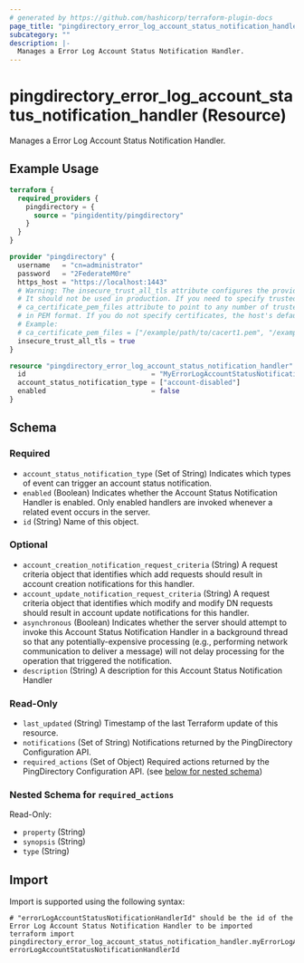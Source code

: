 ```yaml
---
# generated by https://github.com/hashicorp/terraform-plugin-docs
page_title: "pingdirectory_error_log_account_status_notification_handler Resource - terraform-provider-pingdirectory"
subcategory: ""
description: |-
  Manages a Error Log Account Status Notification Handler.
---
```


# pingdirectory_error_log_account_status_notification_handler (Resource)

Manages a Error Log Account Status Notification Handler.

## Example Usage

```terraform
terraform {
  required_providers {
    pingdirectory = {
      source = "pingidentity/pingdirectory"
    }
  }
}

provider "pingdirectory" {
  username   = "cn=administrator"
  password   = "2FederateM0re"
  https_host = "https://localhost:1443"
  # Warning: The insecure_trust_all_tls attribute configures the provider to trust any certificate presented by the PingDirectory server.
  # It should not be used in production. If you need to specify trusted CA certificates, use the
  # ca_certificate_pem_files attribute to point to any number of trusted CA certificate files
  # in PEM format. If you do not specify certificates, the host's default root CA set will be used.
  # Example:
  # ca_certificate_pem_files = ["/example/path/to/cacert1.pem", "/example/path/to/cacert2.pem"]
  insecure_trust_all_tls = true
}

resource "pingdirectory_error_log_account_status_notification_handler" "myErrorLogAccountStatusNotificationHandler" {
  id                               = "MyErrorLogAccountStatusNotificationHandler"
  account_status_notification_type = ["account-disabled"]
  enabled                          = false
}
```

<!-- schema generated by tfplugindocs -->
## Schema

### Required

- `account_status_notification_type` (Set of String) Indicates which types of event can trigger an account status notification.
- `enabled` (Boolean) Indicates whether the Account Status Notification Handler is enabled. Only enabled handlers are invoked whenever a related event occurs in the server.
- `id` (String) Name of this object.

### Optional

- `account_creation_notification_request_criteria` (String) A request criteria object that identifies which add requests should result in account creation notifications for this handler.
- `account_update_notification_request_criteria` (String) A request criteria object that identifies which modify and modify DN requests should result in account update notifications for this handler.
- `asynchronous` (Boolean) Indicates whether the server should attempt to invoke this Account Status Notification Handler in a background thread so that any potentially-expensive processing (e.g., performing network communication to deliver a message) will not delay processing for the operation that triggered the notification.
- `description` (String) A description for this Account Status Notification Handler

### Read-Only

- `last_updated` (String) Timestamp of the last Terraform update of this resource.
- `notifications` (Set of String) Notifications returned by the PingDirectory Configuration API.
- `required_actions` (Set of Object) Required actions returned by the PingDirectory Configuration API. (see [below for nested schema](#nestedatt--required_actions))

<a id="nestedatt--required_actions"></a>
### Nested Schema for `required_actions`

Read-Only:

- `property` (String)
- `synopsis` (String)
- `type` (String)

## Import

Import is supported using the following syntax:

```shell
# "errorLogAccountStatusNotificationHandlerId" should be the id of the Error Log Account Status Notification Handler to be imported
terraform import pingdirectory_error_log_account_status_notification_handler.myErrorLogAccountStatusNotificationHandler errorLogAccountStatusNotificationHandlerId
```
